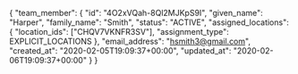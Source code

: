 {
  "team_member":  {
    "id": "4O2xVQah-8Ql2MJKpS9I",
    "given_name": "Harper",
    "family_name": "Smith",
    "status": "ACTIVE",
    "assigned_locations": {
      "location_ids": ["CHQV7VKNFR3SV"],
      "assignment_type": EXPLICIT_LOCATIONS
    },
    "email_address": "hsmith3@gmail.com",
    "created_at": "2020-02-05T19:09:37+00:00",
    "updated_at": "2020-02-06T19:09:37+00:00"
  }
}
